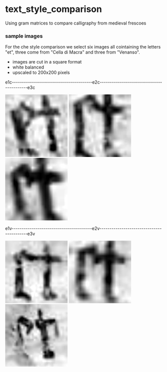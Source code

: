 # text_style_comparison
Using gram matrices to compare calligraphy from medieval frescoes

### sample images
For the che style comparison we select six images all cointaining the letters "et", three come from "Cella di Macra" and three from "Venanso".

 - images are cut in a square format 
 - white balanced 
 - upscaled to 200x200 pixels 


e1c----------------------------------------e2c------------------------------------------e3c


![e1c](https://github.com/fmerizzi/text_style_comparison/blob/main/sample_images/e1c.png)
![e2c](https://github.com/fmerizzi/text_style_comparison/blob/main/sample_images/e2c.png)
![e3c](https://github.com/fmerizzi/text_style_comparison/blob/main/sample_images/e3c.png)


e1v----------------------------------------e2v------------------------------------------e3v


![e1v](https://github.com/fmerizzi/text_style_comparison/blob/main/sample_images/e1v.png)
![e2v](https://github.com/fmerizzi/text_style_comparison/blob/main/sample_images/e2v.png)
![e3v](https://github.com/fmerizzi/text_style_comparison/blob/main/sample_images/e3v.png)
